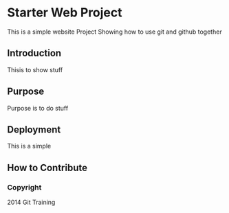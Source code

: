 # Starter Web Project

This is a simple website Project
Showing how to use git and github together

## Introduction

Thisis to show stuff

## Purpose

Purpose is to do stuff

## Deployment

This is a simple

## How to Contribute

### Copyright

2014 Git Training
